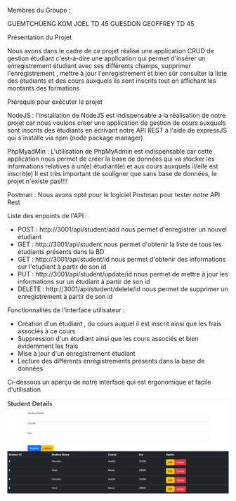 Membres du Groupe : 

GUEMTCHUENG KOM JOEL TD 45 
GUESDON GEOFFREY TD 45

Présentation du Projet 

Nous avons dans le cadre de ce projet réalisé une application CRUD  de gestion étudiant c'est-à-dire
une application qui permet d'insérer un enregistrement étudiant avec ses différents champs, supprimer 
l'enregistrement , mettre à jour l'enregistrement et bien sûr consulter la liste des étudiants et des 
cours auxquels ils sont inscrits tout en affichant les montants des formations 

Prérequis pour exécuter le projet 

NodeJS : l'installation de NodeJS est indispensable a la réalisation de notre projet car nous voulons creer 
une application de gestion de cours auxquels sont inscrits des étudiants en écrivant notre API REST à l'aide de expressJS qui s'installe via npm (node package manager) 

PhpMyadMin : L'utilisation de PhpMyAdmin est indispensable car cette application nous permet de créer la base
de données qui va stocker les informations relatives à un(e) étudiant(e) et aux cours auxquels il/elle est inscrit(e)
Il est très important de souligner que sans base de données, le projet n'existe pas!!!!

Postman : Nous avons opté pour le logiciel Postman pour tester notre API Rest


Liste des enpoints de l'API : 

- POST : http://3001/api/student/add nous permet d'enregistrer un nouvel étudiant 
- GET : http://3001/api/student nous permet d'obtenir la liste de tous les étudiants présents dans la BD
- GET : http://3001/api/student/id nous permet d'obtenir des informations sur l'etudiant à partir de son id
- PUT : http://3001/api/student/update/id nous permet de mettre à jour les informations sur un étudiant à partir de son id
- DELETE : http://3001/api/student/delete/id nous permet de supprimer un enregistrement à partir de son id 


Fonctionnalités de l'interface utilisateur : 
- Création d'un étudiant , du cours auquel il est inscrit ainsi que les frais associés à ce cours
- Suppression d'un étudiant ainsi que les cours associés et bien évidemment les frais 
- Mise à jour d'un enregistrement étudiant 
- Lecture des différents enregistrements présents dans la base de données


Ci-dessous un aperçu de notre interface qui est ergonomique et facile d'utilisation

![alt text](image-1.png)

